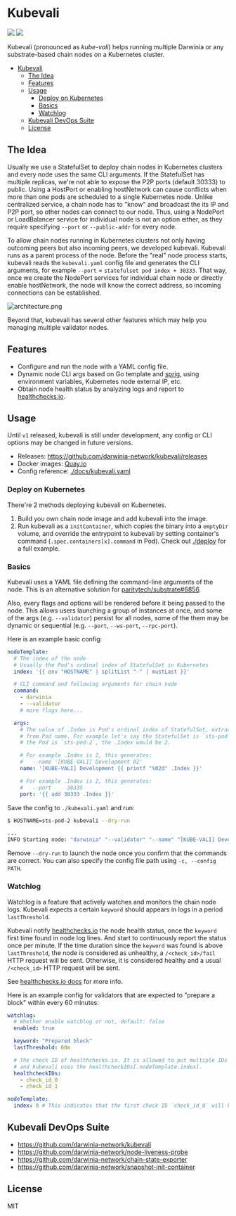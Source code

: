# Kubevali

![](https://img.shields.io/github/workflow/status/darwinia-network/kubevali/CI)
![](https://img.shields.io/github/v/release/darwinia-network/kubevali)

Kubevali (pronounced as *kube-vali*) helps running multiple Darwinia or any substrate-based chain nodes on a Kubernetes cluster.

- [Kubevali](#kubevali)
  - [The Idea](#the-idea)
  - [Features](#features)
  - [Usage](#usage)
    - [Deploy on Kubernetes](#deploy-on-kubernetes)
    - [Basics](#basics)
    - [Watchlog](#watchlog)
  - [Kubevali DevOps Suite](#kubevali-devops-suite)
  - [License](#license)

## The Idea

Usually we use a StatefulSet to deploy chain nodes in Kubernetes clusters and every node uses the same CLI arguments. If the StatefulSet has multiple replicas, we're not able to expose the P2P ports (default 30333) to public. Using a HostPort or enabling hostNetwork can cause conflicts when more than one pods are scheduled to a single Kubernetes node. Unlike centralized service, a chain node has to "know" and broadcast the its IP and P2P port, so other nodes can connect to our node. Thus, using a NodePort or LoadBalancer service for individual node is not an option either, as they require specifying `--port` or `--public-addr` for every node.

To allow chain nodes running in Kubernetes clusters not only having outcoming peers but also incoming peers, we developed kubevali. Kubevali runs as a parent process of the node. Before the "real" node process starts, kubevali reads the `kubevali.yaml` config file and generates the CLI arguments, for example `--port` = `statefulset pod index + 30333`. That way, once we create the NodePort services for individual chain node or directly enable hostNetwork, the node will know the correct address, so incoming connections can be established.

![architecture.png](https://i.loli.net/2020/11/26/tYnqjNfsMvQe1hu.png)

Beyond that, kubevali has several other features which may help you managing multiple validator nodes.

## Features

- Configure and run the node with a YAML config file.
- Dynamic node CLI args based on Go template and [sprig](http://masterminds.github.io/sprig/), using environment variables, Kubernetes node external IP, etc.
- Obtain node health status by analyzing logs and report to [healthchecks.io](https://healthchecks.io).

## Usage

Until `v1` released, kubevali is still under development, any config or CLI options may be changed in future versions.

- Releases: <https://github.com/darwinia-network/kubevali/releases>
- Docker images: [Quay.io](https://quay.io/repository/darwinia-network/kubevali?tab=tags)
- Config reference: [./docs/kubevali.yaml](docs/kubevali.yaml)

### Deploy on Kubernetes

There're 2 methods deploying kubevali on Kubernetes.

1. Build you own chain node image and add kubevali into the image.
2. Run kubevali as a `initContainer`, which copies the binary into a `emptyDir` volume, and override the entrypoint to kubevali by setting container's command (`.spec.containers[x].command` in Pod). Check out [./deploy](deploy/) for a full example.

### Basics

Kubevali uses a YAML file defining the command-line arguments of the node. This is an alternative solution for [paritytech/substrate#6856](https://github.com/paritytech/substrate/issues/6856).

Also, every flags and options will be rendered before it being passed to the node. This allows users launching a group of instances at once, and some of the args (e.g. `--validator`) persist for all nodes, some of the them may be dynamic or sequential (e.g. `--port`, `--ws-port`, `--rpc-port`).

Here is an example basic config:

```yaml
nodeTemplate:
  # The index of the node
  # Usually the Pod's ordinal index of StatefulSet in Kubernetes
  index: '{{ env "HOSTNAME" | splitList "-" | mustLast }}'

  # CLI command and following arguments for chain node
  command:
    - darwinia
    - --validator
    # more flags here...

  args:
    # The value of .Index is Pod's ordinal index of StatefulSet, extracted
    # from Pod name. For example let's say the StatefulSet is `sts-pod` and
    # the Pod is `sts-pod-2`, the .Index would be 2.

    # For example .Index is 2, this generates:
    #   --name '[KUBE-VALI] Development 02'
    name: '[KUBE-VALI] Development {{ printf "%02d" .Index }}'

    # For example .Index is 2, this generates:
    #   --port     30335
    port: '{{ add 30333 .Index }}'
```

Save the config to `./kubevali.yaml` and run:

```bash
$ HOSTNAME=sts-pod-2 kubevali --dry-run

...
INFO Starting node: "darwinia" "--validator" "--name" "[KUBE-VALI] Development 02" "--port" "30335" "--rpc-port" "9935" "--ws-port" "9946"
```

Remove `--dry-run` to launch the node once you confirm that the commands are correct. You can also specify the config file path using `-c, --config PATH`.

### Watchlog

Watchlog is a feature that actively watches and monitors the chain node logs. Kubevali expects a certain `keyword` should appears in logs in a period `lastThreshold`.

Kubevali notify [healthchecks.io](https://healthchecks.io) the node health status, once the `keyword` first time found in node log lines. And start to continuously report the status once per minute. If the time duration since the `keyword` was found is above `lastThreshold`, the node is considered as unhealthy, a `/<check_id>/fail` HTTP request will be sent. Otherwise, it is considered healthy and a usual `/<check_id>` HTTP request will be sent.

See [healthchecks.io docs](https://healthchecks.io/docs/signalling_failures/) for more info.

Here is an example config for validators that are expected to "prepare a block" within every 60 minutes:

```yaml
watchlog:
  # Whether enable watchlog or not, default: false
  enabled: true

  keyword: "Prepared block"
  lastThreshold: 60m

  # The check ID of healthchecks.io. It is allowed to put multiple IDs here
  # and kubevali uses the healthcheckIDs[.nodeTemplate.index].
  healthcheckIDs:
    - check_id_0
    - check_id_1

nodeTemplate:
  index: 0 # This indicates that the first check ID `check_id_0` will be used
```

## Kubevali DevOps Suite

- https://github.com/darwinia-network/kubevali
- https://github.com/darwinia-network/node-liveness-probe
- https://github.com/darwinia-network/chain-state-exporter
- https://github.com/darwinia-network/snapshot-init-container

## License

MIT
